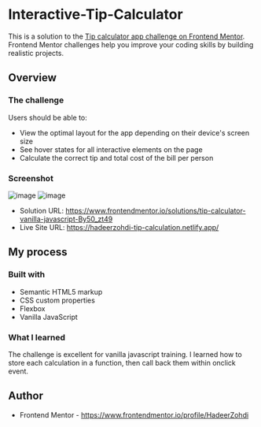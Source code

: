 # Interactive-Tip-Calculator

This is a solution to the [Tip calculator app challenge on Frontend Mentor](https://www.frontendmentor.io/challenges/tip-calculator-app-ugJNGbJUX). Frontend Mentor challenges help you improve your coding skills by building realistic projects.


## Overview

### The challenge

Users should be able to:

- View the optimal layout for the app depending on their device's screen size
- See hover states for all interactive elements on the page
- Calculate the correct tip and total cost of the bill per person

### Screenshot

![image](https://user-images.githubusercontent.com/83997906/163699162-e845f4f5-9143-474f-a2be-50625e07cdea.png)
![image](https://user-images.githubusercontent.com/83997906/163699183-7ad5c409-ff24-424f-b739-b147d62e0b93.png)

- Solution URL: https://www.frontendmentor.io/solutions/tip-calculator-vanilla-javascript-By50_zt49
- Live Site URL: https://hadeerzohdi-tip-calculation.netlify.app/


## My process

### Built with

- Semantic HTML5 markup
- CSS custom properties
- Flexbox
- Vanilla JavaScript


### What I learned
The challenge is excellent for vanilla javascript training.
I learned how to store each calculation in a function, then call back them within onclick event.

## Author
- Frontend Mentor - https://www.frontendmentor.io/profile/HadeerZohdi


